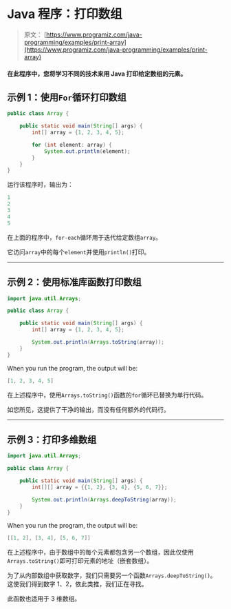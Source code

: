 # Java 程序：打印数组

> 原文： [https://www.programiz.com/java-programming/examples/print-array](https://www.programiz.com/java-programming/examples/print-array)

#### 在此程序中，您将学习不同的技术来用 Java 打印给定数组的元素。

## 示例 1：使用`For`循环打印数组

```java
public class Array {

    public static void main(String[] args) {
        int[] array = {1, 2, 3, 4, 5};

        for (int element: array) {
            System.out.println(element);
        }
    }
}
```

运行该程序时，输出为：

```java
1
2
3
4
5
```

在上面的程序中，`for-each`循环用于迭代给定数组`array`。

它访问`array`中的每个`element`并使用`println()`打印。

* * *

## 示例 2：使用标准库函数打印数组

```java
import java.util.Arrays;

public class Array {

    public static void main(String[] args) {
        int[] array = {1, 2, 3, 4, 5};

        System.out.println(Arrays.toString(array));
    }
}
```

When you run the program, the output will be:

```java
[1, 2, 3, 4, 5]
```

在上述程序中，使用`Arrays.toString()`函数的`for`循环已替换为单行代码。

如您所见，这提供了干净的输出，而没有任何额外的代码行。

* * *

## 示例 3：打印多维数组

```java
import java.util.Arrays;

public class Array {

    public static void main(String[] args) {
        int[][] array = {{1, 2}, {3, 4}, {5, 6, 7}};

        System.out.println(Arrays.deepToString(array));
    }
}
```

When you run the program, the output will be:

```java
[[1, 2], [3, 4], [5, 6, 7]]
```

在上述程序中，由于数组中的每个元素都包含另一个数组，因此仅使用`Arrays.toString()`即可打印元素的地址（嵌套数组）。

为了从内部数组中获取数字，我们只需要另一个函数`Arrays.deepToString()`。 这使我们得到数字 1、2，依此类推，我们正在寻找。

此函数也适用于 3 维数组。